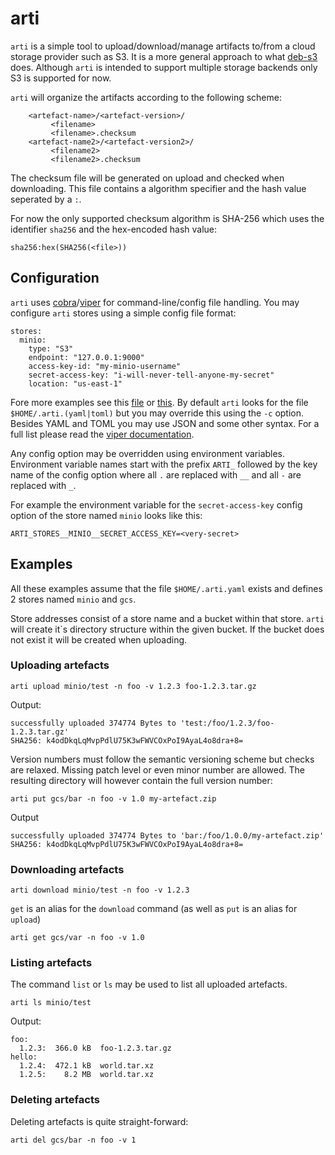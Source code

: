 # arti

`arti` is a simple tool to upload/download/manage artifacts to/from a cloud storage provider
such as S3. It is a more general approach to what [deb-s3](https://github.com/krobertson/deb-s3)
does.
Although `arti` is intended to support multiple storage backends only S3 is supported for now.

`arti` will organize the artifacts according to the following scheme:

```
    <artefact-name>/<artefact-version>/
         <filename>
         <filename>.checksum
    <artefact-name2>/<artefact-version2>/
         <filename2>
         <filename2>.checksum
```

The checksum file will be generated on upload and checked when downloading.
This file contains a algorithm specifier and the hash value seperated by a `:`.


For now the only supported checksum algorithm is SHA-256 which uses the identifier `sha256`
and the hex-encoded hash value:

```
sha256:hex(SHA256(<file>))
```



## Configuration

`arti` uses [cobra](https://github.com/spf13/cobra)/[viper](https://github.com/spf13/viper) for
command-line/config file handling. You may configure `arti` stores using a simple config file
format:

```
stores:
  minio:
    type: "S3"
    endpoint: "127.0.0.1:9000"
    access-key-id: "my-minio-username"
    secret-access-key: "i-will-never-tell-anyone-my-secret"
    location: "us-east-1"
```

Fore more examples see this [file](sample-config.yaml) or [this](sample-config.toml). By default
`arti` looks for the file `$HOME/.arti.(yaml|toml)` but you may override this using the `-c` option.
Besides YAML and TOML you may use JSON and some other syntax. For a full list please read the
[viper documentation](https://github.com/spf13/viper).

Any config option may be overridden using environment variables. Environment variable names start
with the prefix `ARTI_` followed by the key name of the config option where all `.` are replaced
with `__` and all `-` are replaced with `_`.

For example the environment variable for the `secret-access-key` config option of the store
named `minio` looks like this:

```
ARTI_STORES__MINIO__SECRET_ACCESS_KEY=<very-secret>
```



## Examples

All these examples assume that the file `$HOME/.arti.yaml` exists and defines 2 stores named `minio`
and `gcs`.

Store addresses consist of a store name and a bucket within that store. `arti` will create it`s
directory structure within the given bucket. If the bucket does not exist it will be created
when uploading.

### Uploading artefacts

```
arti upload minio/test -n foo -v 1.2.3 foo-1.2.3.tar.gz
```

Output:
```
successfully uploaded 374774 Bytes to 'test:/foo/1.2.3/foo-1.2.3.tar.gz'
SHA256: k4odDkqLqMvpPdlU75K3wFWVCOxPoI9AyaL4o8dra+8=
```

Version numbers must follow the semantic versioning scheme but checks are relaxed. Missing
patch level or even minor number are allowed. The resulting directory will however contain the
full version number:

```
arti put gcs/bar -n foo -v 1.0 my-artefact.zip
```

Output

```
successfully uploaded 374774 Bytes to 'bar:/foo/1.0.0/my-artefact.zip'
SHA256: k4odDkqLqMvpPdlU75K3wFWVCOxPoI9AyaL4o8dra+8=
```


### Downloading artefacts

```
arti download minio/test -n foo -v 1.2.3
```

`get` is an alias for the `download` command (as well as `put` is an alias for `upload`)


```
arti get gcs/var -n foo -v 1.0
```


### Listing artefacts

The command `list` or `ls` may be used to list all uploaded artefacts.

```
arti ls minio/test
```

Output:

```
foo:
  1.2.3:  366.0 kB  foo-1.2.3.tar.gz
hello:
  1.2.4:  472.1 kB  world.tar.xz
  1.2.5:    8.2 MB  world.tar.xz
```


### Deleting artefacts

Deleting artefacts is quite straight-forward:

```
arti del gcs/bar -n foo -v 1
```